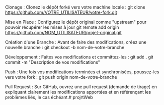 Clonage : Clonez le dépôt forké vers votre machine locale :
git clone https://github.com/VOTRE_UTILISATEUR/votre-fork.git

Mise en Place : Configurez le dépôt original comme "upstream" pour pouvoir récupérer les mises à jour 
git remote add origin https://github.com/NOM_UTILISATEUR/projet-original.git

Création d'une Branche : Avant de faire des modifications, créez une nouvelle branche :
git checkout -b nom-de-votre-branche

Développement : Faites vos modifications et committez-les :
git add .
git commit -m "Description de vos modifications"


Push : Une fois vos modifications terminées et synchronisées, poussez-les vers votre fork :
git push origin nom-de-votre-branche

Pull Request : Sur GitHub, ouvrez une pull request (demande de tirage) en expliquant clairement les modifications apportées et en référençant les problèmes liés, le cas échéant.# projrtWeb
